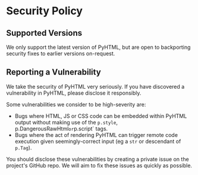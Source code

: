 # Security Policy

## Supported Versions

We only support the latest version of PyHTML, but are open to backporting 
security fixes to earlier versions on-request.

## Reporting a Vulnerability

We take the security of PyHTML very seriously. If you have discovered a 
vulnerability in PyHTML, please disclose it responsibly.

Some vulnerabilities we consider to be high-severity are:

* Bugs where HTML, JS or CSS code can be embedded within PyHTML output
  without making use of the `p.style`, p.DangerousRawHtml` or `p.script`
  tags.
* Bugs where the act of rendering PyHTML can trigger remote code execution
  given seemingly-correct input (eg a `str` or descendant of `p.Tag`).

You should disclose these vulnerabilities by creating a private issue on 
the project's GitHub repo. We will aim to fix these issues as quickly as 
possible.
